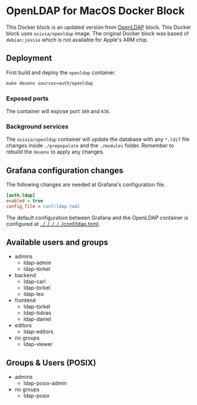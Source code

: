 # OpenLDAP for MacOS Docker Block

This Docker block is an updated version from [OpenLDAP](../openldap/) block. This Docker block uses `osixia/openldap` image. The original Docker block was based of `debian:jessie` which is not available for Apple's ARM chip. 

## Deployment

First build and deploy the `openldap` container.

```bash
make devenv sources=auth/openldap
```

### Exposed ports

The container will expose port `389` and `636`.

### Background services

The `osixia/openldap` container will update the database with any `*.ldif` file changes inside `./prepopulate` and the `./modules` folder. Remember to rebuild the `devenv` to apply any changes.

## Grafana configuration changes

The following changes are needed at Grafana's configuration file.

```ini
[auth.ldap]
enabled = true
config_file = conf/ldap.toml
```

The default configuration between Grafana and the OpenLDAP container is configured at [../../../../../conf/ldap.toml](../../../../../conf/ldap.toml).

## Available users and groups

- admins
  - ldap-admin
  - ldap-torkel
- backend
  - ldap-carl
  - ldap-torkel
  - ldap-leo
- frontend
  - ldap-torkel
  - ldap-tobias
  - ldap-daniel
- editors
  - ldap-editors
- no groups
  - ldap-viewer

## Groups & Users (POSIX)

- admins
  - ldap-posix-admin
- no groups
  - ldap-posix